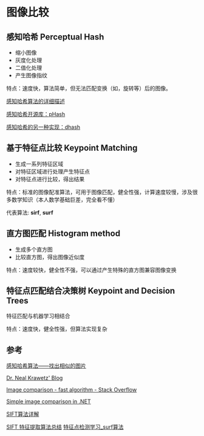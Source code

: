 图像比较
=================
## 感知哈希 Perceptual Hash ##

* 缩小图像
* 灰度化处理
* 二值化处理
* 产生图像指纹


特点：速度快，算法简单，但无法匹配变换（如，旋转等）后的图像。


[感知哈希算法的详细描述](http://www.hackerfactor.com/blog/index.php?/archives/432-Looks-Like-It.html)


[感知哈希开源库：pHash](http://phash.org/)


[感知哈希的另一种实现：dhash](http://www.hackerfactor.com/blog/index.php?/archives/529-Kind-of-Like-That.html)


## 基于特征点比较 Keypoint Matching ##


* 生成一系列特征区域
* 对特征区域进行处理产生特征点
* 对特征点进行比较，得出结果


特点：标准的图像配准算法，可用于图像匹配，健全性强，计算速度较慢，涉及很多数学知识（本人数学基础巨差，完全看不懂）

代表算法: **sirf**, **surf**


## 直方图匹配 Histogram method ##


* 生成多个直方图
* 比较直方图，得出图像近似度


特点：速度较快，健全性不强，可以通过产生特殊的直方图兼容图像变换


## 特征点匹配结合决策树 Keypoint and Decision Trees ##


特征匹配与机器学习相结合


特点：速度快，健全性强，但算法实现复杂


## 参考 ##
[感知哈希算法——找出相似的图片](http://www.cnblogs.com/technology/archive/2012/07/12/Perceptual-Hash-Algorithm.html)


[Dr. Neal Krawetz' Blog](http://www.hackerfactor.com/)


[Image comparison - fast algorithm - Stack Overflow](http://stackoverflow.com/questions/843972/image-comparison-fast-algorithm)


[Simple image comparison in .NET](http://www.codeproject.com/Articles/374386/Simple-image-comparison-in-NET)


[SIFT算法详解](http://blog.csdn.net/zddblog/article/details/7521424)


[SIFT 特征提取算法总结](http://www.cnblogs.com/cfantaisie/archive/2011/06/14/2080917.html)
[特征点检测学习_surf算法](http://www.cnblogs.com/tornadomeet/archive/2012/08/17/2644903.html)

